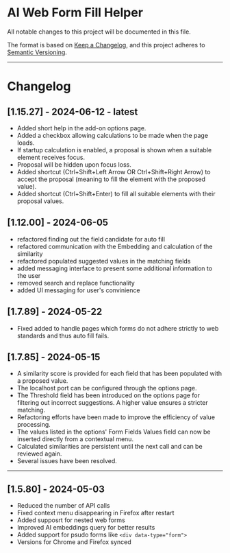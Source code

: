 # AI Web Form Fill Helper

All notable changes to this project will be documented in this file.

The format is based on [Keep a Changelog](https://keepachangelog.com/en/1.0.0/),
and this project adheres to [Semantic Versioning](https://semver.org/spec/v2.0.0.html).

<hr>

# Changelog

## [1.15.27] - 2024-06-12 - latest

- Added short help in the add-on options page.
- Added a checkbox allowing calculations to be made when the page loads.
- If startup calculation is enabled, a proposal is shown when a suitable element receives focus.
- Proposal will be hidden upon focus loss.
- Added shortcut (Ctrl+Shift+Left Arrow OR Ctrl+Shift+Right Arrow) to accept the proposal (meaning to fill the element with the proposed value).
- Added shortcut (Ctrl+Shift+Enter) to fill all suitable elements with their proposal values.


## [1.12.00] - 2024-06-05

- refactored finding out the field candidate for auto fill
- refactored communication with the Embedding and calculation of the similarity
- refactored populated suggested values in the matching fields
- added messaging interface to present some additional information to the user
- removed search and replace functionality
- added UI messaging for user's convinience

## [1.7.89] - 2024-05-22

- Fixed added to handle pages which forms do not adhere strictly to web standards and thus auto fill fails.

## [1.7.85] - 2024-05-15

- A similarity score is provided for each field that has been populated with a proposed value.
- The localhost port can be configured through the options page.
- The Threshold field has been introduced on the options page for filtering out incorrect suggestions. A higher value ensures a stricter matching.
- Refactoring efforts have been made to improve the efficiency of value processing.
- The values listed in the options' Form Fields Values field can now be inserted directly from a contextual menu.
- Calculated similarities are persistent until the next call and can be reviewed again.
- Several issues have been resolved.

<hr>

## [1.5.80] - 2024-05-03

- Reduced the number of API calls
- Fixed context menu disappearing in Firefox after restart
- Added supposrt for nested web forms
- Improved AI embeddings query for better results
- Added support for psudo forms like `<div data-type="form">`
- Versions for Chrome and Firefox synced
